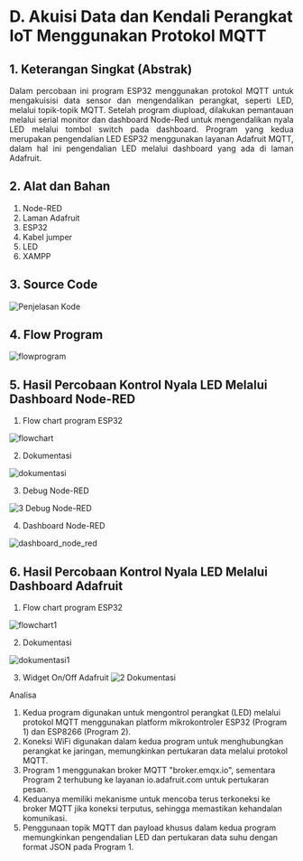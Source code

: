 # D. Akuisi Data dan Kendali Perangkat IoT Menggunakan Protokol MQTT

## 1. Keterangan Singkat (Abstrak)
<p align="justify">Dalam percobaan ini program ESP32 menggunakan protokol MQTT untuk mengakuisisi data sensor dan mengendalikan perangkat, seperti LED, melalui topik-topik MQTT. Setelah program diupload, dilakukan pemantauan melalui serial monitor dan dashboard Node-Red untuk mengendalikan nyala LED melalui tombol switch pada dashboard. Program yang kedua merupakan pengendalian LED ESP32 menggunakan layanan Adafruit MQTT, dalam hal ini pengendalian LED melalui dashboard yang ada di laman Adafruit.
   
## 2. Alat dan Bahan
1. Node-RED
2. Laman Adafruit
3. ESP32
4. Kabel jumper
5. LED
6. XAMPP

## 3. Source Code

![Penjelasan Kode](https://github.com/vanndw/Jobsheet-System-Embedded/assets/151889936/8b570eaa-05b9-4dec-a3c8-7ed339528289)



## 4. Flow Program

![flowprogram](https://github.com/vanndw/Jobsheet-System-Embedded/assets/151889936/e4aaa58f-0056-42c0-a7d3-c1376b9aa72e)


## 5. Hasil Percobaan Kontrol Nyala LED Melalui Dashboard Node-RED

1. Flow chart program ESP32
   
  ![flowchart](https://github.com/vanndw/Jobsheet-System-Embedded/assets/151889936/4e1fd5a9-aea5-4639-9ba9-ea0f78178884)

   
2. Dokumentasi
   
![dokumentasi](https://github.com/vanndw/Jobsheet-System-Embedded/assets/151889936/989fa9e7-4e97-4301-90c3-afcd8114f20a)


3. Debug Node-RED
   
![3  Debug Node-RED](https://github.com/vanndw/Jobsheet-System-Embedded/assets/151889936/080ce587-d28a-40d8-b48b-bf1453a19029)

   
4. Dashboard Node-RED
   
 ![dashboard_node_red](https://github.com/vanndw/Jobsheet-System-Embedded/assets/151889936/53db050f-415e-4605-8cd0-e3369edf84c9)


## 6. Hasil Percobaan Kontrol Nyala LED Melalui Dashboard Adafruit
1. Flow chart program ESP32

 ![flowchart1](https://github.com/vanndw/Jobsheet-System-Embedded/assets/151889936/b7655954-83be-47c8-a2de-b9db9fac6264)


2. Dokumentasi 
   
  ![dokumentasi1](https://github.com/vanndw/Jobsheet-System-Embedded/assets/151889936/c21637e6-7d3c-462a-9a22-e49fdd064cc5)

   
3. Widget On/Off Adafruit
![2  Dokumentasi](https://github.com/vanndw/Jobsheet-System-Embedded/assets/151889936/60dae022-ccc4-4a1d-b231-b76f71c99a2c)


Analisa
1. Kedua program digunakan untuk mengontrol perangkat (LED) melalui protokol MQTT menggunakan platform mikrokontroler ESP32 (Program 1) dan ESP8266 (Program 2).
2. Koneksi WiFi digunakan dalam kedua program untuk menghubungkan perangkat ke jaringan, memungkinkan pertukaran data melalui protokol MQTT.
3. Program 1 menggunakan broker MQTT "broker.emqx.io", sementara Program 2 terhubung ke layanan io.adafruit.com untuk pertukaran pesan.
4. Keduanya memiliki mekanisme untuk mencoba terus terkoneksi ke broker MQTT jika koneksi terputus, sehingga memastikan kehandalan komunikasi.
5. Penggunaan topik MQTT dan payload khusus dalam kedua program memungkinkan pengendalian LED dan pertukaran data suhu dengan format JSON pada Program 1.
